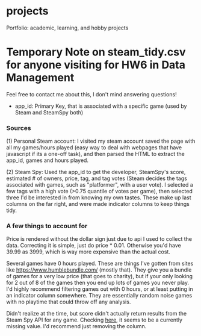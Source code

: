 # projects
Portfolio: academic, learning, and hobby projects


# Temporary Note on steam_tidy.csv for anyone visiting for HW6 in Data Management

Feel free to contact me about this, I don't mind answering questions!

* app_id: Primary Key, that is associated with a specific game (used by Steam and SteamSpy both)

### Sources

(1) Personal Steam account: I visited my steam account saved the page with all my games/hours played (easy way to deal with webpages that have javascript if its a one-off task), and then parsed the HTML to extract the app_id, games and hours played.

(2) Steam Spy: Used the app_id to get the developer, SteamSpy's score, estimated # of owners, price, tag, and tag votes (Steam decides the tags associated with games, such as "platformer", with a user vote). I selected a few tags with a high vote (>0.75 quantile of votes per game), then selected three I'd be interested in from knowing my own tastes. These make up last columns on the far right, and were made indicator columns to keep things tidy.

### A few things to account for

Price is rendered without the dollar sign just due to api I used to collect the data. Correcting it is simple, just do price \* 0.01. Otherwise you'd have 39.99 as 3999, which is way more expensive than the actual cost.

Several games have 0 hours played. These are things I've gotten from sites like https://www.humblebundle.com/ (mostly that). They give you a bundle of games for a very low price (that goes to charity), but if your only looking for 2 out of 8 of the games then you end up lots of games you never play. 
I'd highly recommend filtering games out with 0 hours, or at least putting in an indicator column somewhere. They are essentially random noise games with no playtime that could throw off any analysis.

Didn't realize at the time, but score didn't actually return results from the Steam Spy API for any game. Checking [here](https://steamspy.com/), it seems to be a currently missing value. I'd recommend just removing the column.
